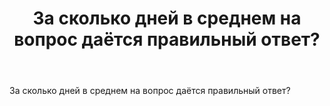 ﻿---
title: "За сколько дней в среднем на вопрос даётся правильный ответ?"
se.owner.user_id: 392774
se.owner.display_name: "Лида Каплан"
se.owner.link: "https://ru.meta.stackoverflow.com/users/392774/%d0%9b%d0%b8%d0%b4%d0%b0-%d0%9a%d0%b0%d0%bf%d0%bb%d0%b0%d0%bd"
se.link: "https://ru.meta.stackoverflow.com/questions/10495/%d0%97%d0%b0-%d1%81%d0%ba%d0%be%d0%bb%d1%8c%d0%ba%d0%be-%d0%b4%d0%bd%d0%b5%d0%b9-%d0%b2-%d1%81%d1%80%d0%b5%d0%b4%d0%bd%d0%b5%d0%bc-%d0%bd%d0%b0-%d0%b2%d0%be%d0%bf%d1%80%d0%be%d1%81-%d0%b4%d0%b0%d1%91%d1%82%d1%81%d1%8f-%d0%bf%d1%80%d0%b0%d0%b2%d0%b8%d0%bb%d1%8c%d0%bd%d1%8b%d0%b9-%d0%be%d1%82%d0%b2%d0%b5%d1%82"
se.question_id: 10495
se.post_type: question
---
<p>За сколько дней в среднем на вопрос даётся правильный ответ?</p>
